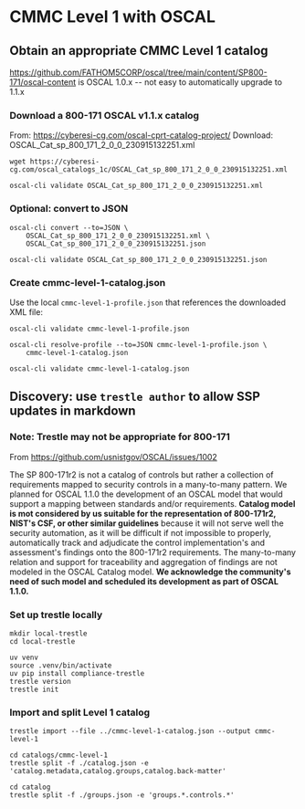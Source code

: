 # CMMC Level 1 with OSCAL

## Obtain an appropriate CMMC Level 1 catalog

https://github.com/FATHOM5CORP/oscal/tree/main/content/SP800-171/oscal-content
is OSCAL 1.0.x -- not easy to automatically upgrade to 1.1.x

### Download a 800-171 OSCAL v1.1.x catalog 

From: https://cyberesi-cg.com/oscal-cprt-catalog-project/
Download: OSCAL_Cat_sp_800_171_2_0_0_230915132251.xml

```
wget https://cyberesi-cg.com/oscal_catalogs_1c/OSCAL_Cat_sp_800_171_2_0_0_230915132251.xml

oscal-cli validate OSCAL_Cat_sp_800_171_2_0_0_230915132251.xml
```

### Optional: convert to JSON
```
oscal-cli convert --to=JSON \
    OSCAL_Cat_sp_800_171_2_0_0_230915132251.xml \
	OSCAL_Cat_sp_800_171_2_0_0_230915132251.json

oscal-cli validate OSCAL_Cat_sp_800_171_2_0_0_230915132251.json
```

### Create cmmc-level-1-catalog.json
Use the local `cmmc-level-1-profile.json` that references the downloaded XML file:
```
oscal-cli validate cmmc-level-1-profile.json

oscal-cli resolve-profile --to=JSON cmmc-level-1-profile.json \
    cmmc-level-1-catalog.json
	
oscal-cli validate cmmc-level-1-catalog.json
```

## Discovery: use `trestle author` to allow SSP updates in markdown

### Note: Trestle may not be appropriate for 800-171
From https://github.com/usnistgov/OSCAL/issues/1002

The SP 800-171r2 is not a catalog of controls but rather a collection of requirements mapped to security controls in a many-to-many pattern. We planned for OSCAL 1.1.0 the development of an OSCAL model that would support a mapping between standards and/or requirements. **Catalog model is mot considered by us suitable for the representation of 800-171r2, NIST's CSF, or other similar guidelines** because it will not serve well the security automation, as it will be difficult if not impossible to properly, automatically track and adjudicate the control implementation's and assessment's findings onto the 800-171r2 requirements. The many-to-many relation and support for traceability and aggregation of findings are not modeled in the OSCAL Catalog model. **We acknowledge the community's need of such model and scheduled its development as part of OSCAL 1.1.0.**

### Set up trestle locally
```
mkdir local-trestle
cd local-trestle

uv venv
source .venv/bin/activate
uv pip install compliance-trestle
trestle version
trestle init
```

### Import and split Level 1 catalog

```
trestle import --file ../cmmc-level-1-catalog.json --output cmmc-level-1

cd catalogs/cmmc-level-1
trestle split -f ./catalog.json -e 'catalog.metadata,catalog.groups,catalog.back-matter'

cd catalog
trestle split -f ./groups.json -e 'groups.*.controls.*'
```
